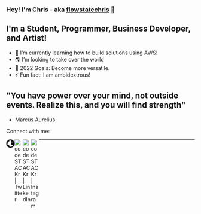 ### Hey! I'm Chris - aka [flowstatechris][website] 👋 
## I'm a Student, Programmer, Business Developer, and Artist!

- 🌱 I’m currently learning how to build solutions using AWS!
- 🌎 I’m looking to take over the world 
- 🥅 2022 Goals: Become more versatile.
- ⚡ Fun fact: I am ambidextrous!


## "You have power over your mind, not outside events. Realize this, and you will find strength" 
- Marcus Aurelius




 Connect with me:

[<img align="left" alt="codeSTACKr.com" width="22px" src="https://raw.githubusercontent.com/iconic/open-iconic/master/svg/globe.svg" />][website]
[<img align="left" alt="codeSTACKr | Twitter" width="22px" src="https://cdn.jsdelivr.net/npm/simple-icons@v3/icons/twitter.svg" />][twitter]
[<img align="left" alt="codeSTACKr | LinkedIn" width="22px" src="https://cdn.jsdelivr.net/npm/simple-icons@v3/icons/linkedin.svg" />][linkedin]
[<img align="left" alt="codeSTACKr | Instagram" width="22px" src="https://cdn.jsdelivr.net/npm/simple-icons@v3/icons/instagram.svg" />][instagram]



-----
[website]: https://solo.to/flowstatechris
[twitter]: https://twitter.com/flowstatechris
[instagram]: https://instagram.com/flowstatechris
[linkedin]: https://linkedin.com/in/chris-victorin

